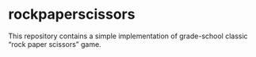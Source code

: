 # rockpaperscissors
This repository contains a simple implementation of grade-school classic “rock paper scissors” game.

